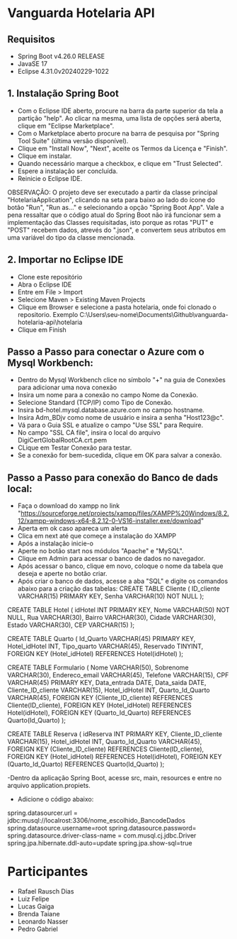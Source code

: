 # Vanguarda Hotelaria API

## Requisitos
  - Spring Boot v4.26.0 RELEASE
  - JavaSE 17
  - Eclipse 4.31.0v20240229-1022

## 1. Instalação Spring Boot
  - Com o Eclipse IDE aberto, procure na barra da parte superior da tela a partição "help". Ao clicar na mesma, uma lista de opções será aberta, clique em "Eclipse Marketplace".
  - Com o Marketplace aberto procure na barra de pesquisa por "Spring Tool Suite" (última versão disponível). 
  - Clique em "Install Now", "Next", aceite os Termos da Licença e "Finish".
  - Clique em instalar.
  - Quando necessário marque a checkbox, e clique em "Trust Selected".
  - Espere a instalação ser concluída.
  - Reinicie o Eclipse IDE.

  OBSERVAÇÂO: O projeto deve ser executado a partir da classe principal "HotelariaApplication", clicando na seta para baixo ao lado do ícone do botão "Run", "Run as..." e selecionando a opção "Spring Boot App". Vale a pena ressaltar que o código atual do Spring Boot não irá funcionar sem a implementação das Classes requisitadas, isto porque as rotas "PUT" e "POST" recebem dados, atrevés do ".json", e convertem seus atributos em uma variável do tipo da classe mencionada.

## 2. Importar no Eclipse IDE
  - Clone este repositório
  - Abra o Eclipse IDE
  - Entre em File > Import
  - Selecione Maven > Existing Maven Projects
  - Clique em Browser e selecione a pasta hotelaria, onde foi clonado o repositorio. Exemplo C:\Users\seu-nome\Documents\Github\vanguarda-hotelaria-api\hotelaria
  - Clique em Finish

## Passo a Passo para conectar o Azure com o Mysql Workbench:

- Dentro do Mysql Workbench clice no símbolo "+" na guia de Conexões para adicionar uma nova conexão
- Insira um nome para a conexão no campo Nome da Conexão.
- Selecione Standard (TCP/IP) como Tipo de Conexão.
- Insira bd-hotel.mysql.database.azure.com no campo hostname.
- Insira Adm_BDjv como nome de usuário e insira a senha "Host123@c".
- Vá para o Guia SSL e atualize o campo "Use SSL" para Require.
- No campo "SSL CA file", insira o local do arquivo DigiCertGlobalRootCA.crt.pem
- CLique em Testar Conexão para testar.
- Se a conexão for bem-sucedida, clique em OK para salvar a conexão.


## Passo a Passo para conexão do Banco de dads local:

- Faça o download do xampp no link "https://sourceforge.net/projects/xampp/files/XAMPP%20Windows/8.2.12/xampp-windows-x64-8.2.12-0-VS16-installer.exe/download"
- Aperta em ok caso apareca um alerta
- Clica em next até que começe a instalação do XAMPP
- Após a instalação inicie-o
- Aperte no botão start nos módulos "Apache" e "MySQL".
- Clique em Admin para acessar o banco de dados no navegador.
- Após acessar o banco, clique em novo, coloque o nome da tabela que deseja e aperte no botão criar.
- Após criar o banco de dados, acesse a aba "SQL" e digite os comandos abaixo para a criação das tabelas:
CREATE TABLE Cliente (
    ID_cliente VARCHAR(15) PRIMARY KEY,
    Senha VARCHAR(10) NOT NULL
);

CREATE TABLE Hotel (
    idHotel INT PRIMARY KEY,
    Nome VARCHAR(50) NOT NULL,
    Rua VARCHAR(30),
    Bairro VARCHAR(30),
    Cidade VARCHAR(30),
    Estado VARCHAR(30),
    CEP VARCHAR(15)
);

CREATE TABLE Quarto (
    Id_Quarto VARCHAR(45) PRIMARY KEY,
    Hotel_idHotel INT,
    Tipo_quarto VARCHAR(45),
    Reservado TINYINT,
    FOREIGN KEY (Hotel_idHotel) REFERENCES Hotel(idHotel)
);

CREATE TABLE Formulario (
    Nome VARCHAR(50),
    Sobrenome VARCHAR(30),
    Endereco_email VARCHAR(45),
    Telefone VARCHAR(15),
    CPF VARCHAR(45) PRIMARY KEY,
    Data_entrada DATE,
    Data_saida DATE,
    Cliente_ID_cliente VARCHAR(15),
    Hotel_idHotel INT,
    Quarto_Id_Quarto VARCHAR(45),
    FOREIGN KEY (Cliente_ID_cliente) REFERENCES Cliente(ID_cliente),
    FOREIGN KEY (Hotel_idHotel) REFERENCES Hotel(idHotel),
    FOREIGN KEY (Quarto_Id_Quarto) REFERENCES Quarto(Id_Quarto)
);

CREATE TABLE Reserva (
    idReserva INT PRIMARY KEY,
    Cliente_ID_cliente VARCHAR(15),
    Hotel_idHotel INT,
    Quarto_Id_Quarto VARCHAR(45),
    FOREIGN KEY (Cliente_ID_cliente) REFERENCES Cliente(ID_cliente),
    FOREIGN KEY (Hotel_idHotel) REFERENCES Hotel(idHotel),
    FOREIGN KEY (Quarto_Id_Quarto) REFERENCES Quarto(Id_Quarto)
);

-Dentro da aplicação Spring Boot, acesse src, main, resources e entre no arquivo application.propiets.
- Adicione o código abaixo:

spring.datasourcer.url =
jdbc:musql://localrost:3306/nome_escolhido_BancodeDados
spring.datasource.username=root
spring.datasource.password=
spring.datasource.driver-class-name = com.musql.cj.jdbc.Driver
spring.jpa.hibernate.ddl-auto=update
spring.jpa.show-sql=true

# Participantes
  - Rafael Rausch Dias
  - Luiz Felipe
  - Lucas Gaiga
  - Brenda Taiane
  - Leonardo Nasser
  - Pedro Gabriel

